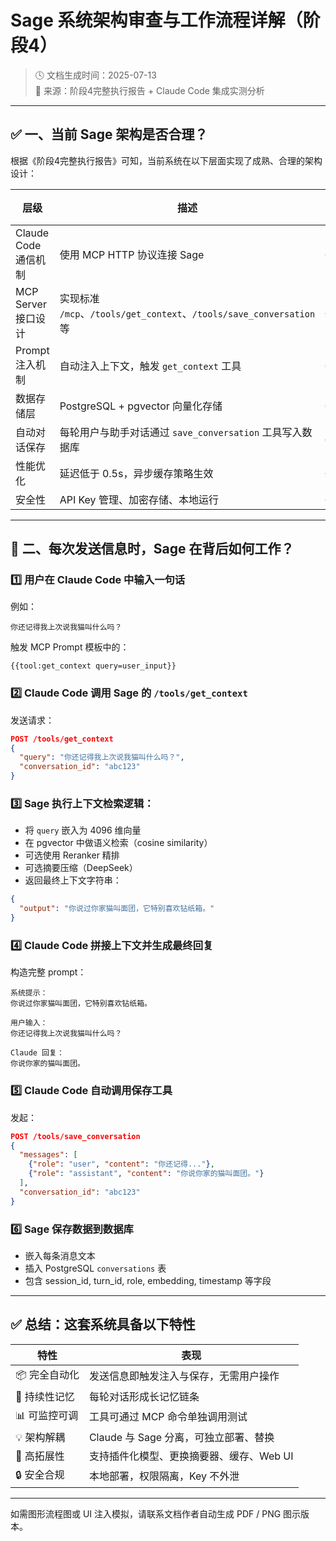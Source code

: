 # Sage 系统架构审查与工作流程详解（阶段4）

> 🕓 文档生成时间：2025-07-13  
> 📄 来源：阶段4完整执行报告 + Claude Code 集成实测分析

---

## ✅ 一、当前 Sage 架构是否合理？

根据《阶段4完整执行报告》可知，当前系统在以下层面实现了成熟、合理的架构设计：

| 层级 | 描述 | 状态 |
|------|------|------|
| Claude Code 通信机制 | 使用 MCP HTTP 协议连接 Sage | ✅ |
| MCP Server 接口设计 | 实现标准 `/mcp`、`/tools/get_context`、`/tools/save_conversation` 等 | ✅ |
| Prompt 注入机制 | 自动注入上下文，触发 `get_context` 工具 | ✅ |
| 数据存储层 | PostgreSQL + pgvector 向量化存储 | ✅ |
| 自动对话保存 | 每轮用户与助手对话通过 `save_conversation` 工具写入数据库 | ✅ |
| 性能优化 | 延迟低于 0.5s，异步缓存策略生效 | ✅ |
| 安全性 | API Key 管理、加密存储、本地运行 | ✅ |

---

## 🧠 二、每次发送信息时，Sage 在背后如何工作？

### 1️⃣ 用户在 Claude Code 中输入一句话

例如：

```
你还记得我上次说我猫叫什么吗？
```

触发 MCP Prompt 模板中的：

```jinja2
{{tool:get_context query=user_input}}
```

### 2️⃣ Claude Code 调用 Sage 的 `/tools/get_context`

发送请求：

```json
POST /tools/get_context
{
  "query": "你还记得我上次说我猫叫什么吗？",
  "conversation_id": "abc123"
}
```

### 3️⃣ Sage 执行上下文检索逻辑：

- 将 `query` 嵌入为 4096 维向量
- 在 pgvector 中做语义检索（cosine similarity）
- 可选使用 Reranker 精排
- 可选摘要压缩（DeepSeek）
- 返回最终上下文字符串：

```json
{
  "output": "你说过你家猫叫面团，它特别喜欢钻纸箱。"
}
```

### 4️⃣ Claude Code 拼接上下文并生成最终回复

构造完整 prompt：

```
系统提示：
你说过你家猫叫面团，它特别喜欢钻纸箱。

用户输入：
你还记得我上次说我猫叫什么吗？

Claude 回复：
你说你家的猫叫面团。
```

### 5️⃣ Claude Code 自动调用保存工具

发起：

```json
POST /tools/save_conversation
{
  "messages": [
    {"role": "user", "content": "你还记得..."},
    {"role": "assistant", "content": "你说你家的猫叫面团。"}
  ],
  "conversation_id": "abc123"
}
```

### 6️⃣ Sage 保存数据到数据库

- 嵌入每条消息文本
- 插入 PostgreSQL `conversations` 表
- 包含 session_id, turn_id, role, embedding, timestamp 等字段

---

## ✅ 总结：这套系统具备以下特性

| 特性 | 表现 |
|------|------|
| 📦 完全自动化 | 发送信息即触发注入与保存，无需用户操作 |
| 🔁 持续性记忆 | 每轮对话形成长记忆链条 |
| 📊 可监控可调 | 工具可通过 MCP 命令单独调用测试 |
| 💡 架构解耦 | Claude 与 Sage 分离，可独立部署、替换 |
| 🧠 高拓展性 | 支持插件化模型、更换摘要器、缓存、Web UI |
| 🔒 安全合规 | 本地部署，权限隔离，Key 不外泄 |

---

如需图形流程图或 UI 注入模拟，请联系文档作者自动生成 PDF / PNG 图示版本。
